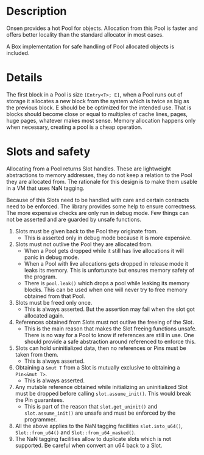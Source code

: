 # Description

Onsen provides a hot Pool for objects.  Allocation from this Pool is faster and offers better
locality than the standard allocator in most cases.

A Box implementation for safe handling of Pool allocated objects is included.

# Details

The first block in a Pool is size `[Entry<T>; E]`, when a Pool runs out of storage it
allocates a new block from the system which is twice as big as the previous block.  E should
be be optimized for the intended use. That is blocks should become close or equal to multiples
of cache lines, pages, huge pages, whatever makes most sense. Memory allocation happens only
when necessary, creating a pool is a cheap operation.


# Slots and safety

Allocating from a Pool returns Slot handles. These are lightweight abstractions to memory
addresses, they do not keep a relation to the Pool they are allocated from. The rationale for
this design is to make them usable in a VM that uses NaN tagging.

Because of this Slots need to be handled with care and certain contracts need to be
enforced. The library provides some help to ensure correctness. The more expensive checks are
only run in debug mode. Few things can not be asserted and are guarded by unsafe functions.

  1. Slots must be given back to the Pool they originate from.
     * This is asserted only in debug mode because it is more expensive.
  2. Slots must not outlive the Pool they are allocated from.
     * When a Pool gets dropped while it still has live allocations it will panic in debug
       mode.
     * When a Pool with live allocations gets dropped in release mode it leaks its memory.
       This is unfortunate but ensures memory safety of the program.
     * There is `pool.leak()` which drops a pool while leaking its memory blocks. This can be
       used when one will never try to free memory obtained from that Pool.
  3. Slots must be freed only once.
     * This is always asserted. But the assertion may fail when the slot got allocated again.
  4. References obtained from Slots must not outlive the freeing of the Slot.
     * This is the main reason that makes the Slot freeing functions unsafe. There is no way
       for a Pool to know if references are still in use. One should provide a safe
       abstraction around referenced to enforce this.
  5. Slots can hold uninitialized data, then no references or Pins must be taken from them.
     * This is always asserted.
  6. Obtaining a `&mut T` from a Slot is mutually exclusive to obtaining a `Pin<&mut T>`.
     * This is always asserted.
  7. Any mutable reference obtained while initializing an uninitialized Slot must be dropped
     before calling `slot.assume_init()`. This would break the Pin guarantees.
     * This is part of the reason that `slot.get_uninit()` and `slot.assume_init()` are
       unsafe and must be enforced by the programmer.
  8. All the above applies to the NaN tagging facilities `slot.into_u64()`, `Slot::from_u64()`
     and `Slot::from_u64_masked()`.
  9. The NaN tagging facilities allow to duplicate slots which is not supported. Be careful
     when convert an u64 back to a Slot.
